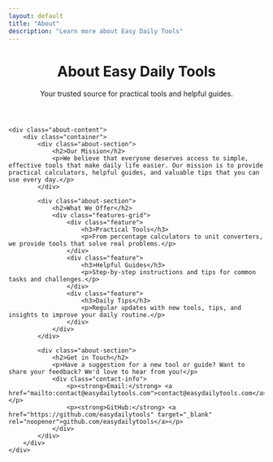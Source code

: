 ```yaml
---
layout: default
title: "About"
description: "Learn more about Easy Daily Tools"
---
```


<div class="about-page">
    <header class="page-header">
        <div class="container">
            <h1>About Easy Daily Tools</h1>
            <p>Your trusted source for practical tools and helpful guides.</p>
        </div>
    </header>

    <div class="about-content">
        <div class="container">
            <div class="about-section">
                <h2>Our Mission</h2>
                <p>We believe that everyone deserves access to simple, effective tools that make daily life easier. Our mission is to provide practical calculators, helpful guides, and valuable tips that you can use every day.</p>
            </div>

            <div class="about-section">
                <h2>What We Offer</h2>
                <div class="features-grid">
                    <div class="feature">
                        <h3>Practical Tools</h3>
                        <p>From percentage calculators to unit converters, we provide tools that solve real problems.</p>
                    </div>
                    <div class="feature">
                        <h3>Helpful Guides</h3>
                        <p>Step-by-step instructions and tips for common tasks and challenges.</p>
                    </div>
                    <div class="feature">
                        <h3>Daily Tips</h3>
                        <p>Regular updates with new tools, tips, and insights to improve your daily routine.</p>
                    </div>
                </div>
            </div>

            <div class="about-section">
                <h2>Get in Touch</h2>
                <p>Have a suggestion for a new tool or guide? Want to share your feedback? We'd love to hear from you!</p>
                <div class="contact-info">
                    <p><strong>Email:</strong> <a href="mailto:contact@easydailytools.com">contact@easydailytools.com</a></p>
                    <p><strong>GitHub:</strong> <a href="https://github.com/easydailytools" target="_blank" rel="noopener">github.com/easydailytools</a></p>
                </div>
            </div>
        </div>
    </div>
</div>
